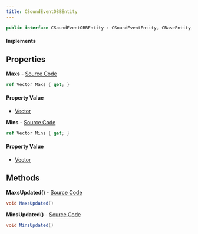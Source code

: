 ```yaml
---
title: CSoundEventOBBEntity
---
```


```csharp
public interface CSoundEventOBBEntity : CSoundEventEntity, CBaseEntity, CEntityInstance, ISchemaClass<CEntityInstance>, ISchemaClass<CBaseEntity>, ISchemaClass<CSoundEventEntity>, ISchemaClass<CSoundEventOBBEntity>, ISchemaField, ISchemaClass, INativeHandle
```

#### Implements

## Properties

**Maxs** - [Source Code](https://github.com/swiftly-solution/swiftlys2/blob/master/managed/src/SwiftlyS2.Generated/Schemas/Interfaces/CSoundEventOBBEntity.cs#L18)

```csharp
ref Vector Maxs { get; }
```

#### Property Value

- [Vector](/docs/api/shared/natives/vector)

**Mins** - [Source Code](https://github.com/swiftly-solution/swiftlys2/blob/master/managed/src/SwiftlyS2.Generated/Schemas/Interfaces/CSoundEventOBBEntity.cs#L16)

```csharp
ref Vector Mins { get; }
```

#### Property Value

- [Vector](/docs/api/shared/natives/vector)

## Methods

**MaxsUpdated()** - [Source Code](https://github.com/swiftly-solution/swiftlys2/blob/master/managed/src/SwiftlyS2.Generated/Schemas/Interfaces/CSoundEventOBBEntity.cs#L21)

```csharp
void MaxsUpdated()
```

**MinsUpdated()** - [Source Code](https://github.com/swiftly-solution/swiftlys2/blob/master/managed/src/SwiftlyS2.Generated/Schemas/Interfaces/CSoundEventOBBEntity.cs#L20)

```csharp
void MinsUpdated()
```

